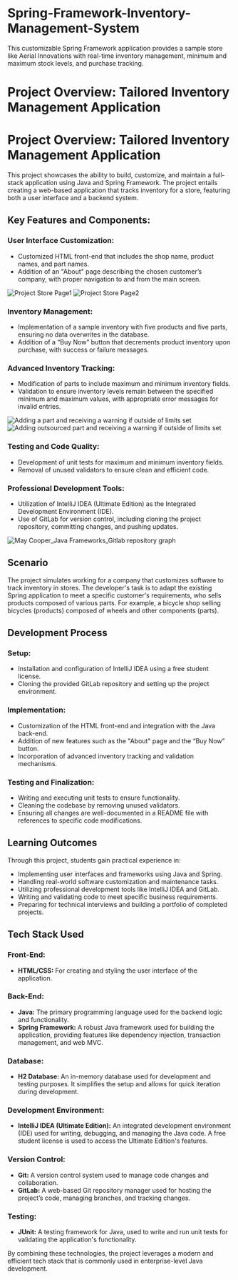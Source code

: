 # Spring-Framework-Inventory-Management-System
This customizable Spring Framework application provides a sample store like Aerial Innovations with real-time inventory management, minimum and maximum stock levels, and purchase tracking.

<!DOCTYPE html>
<html lang="en">
<head>
    <meta charset="UTF-8">
    <meta name="viewport" content="width=device-width, initial-scale=1.0">
    <h1>Project Overview: Tailored Inventory Management Application</h1>
</head>
<body>
    <h1>Project Overview: Tailored Inventory Management Application</h1>
    <p>This project showcases the ability to build, customize, and maintain a full-stack application using Java and Spring Framework. The project entails creating a web-based application that tracks inventory for a store, featuring both a user interface and a backend system.</p>
    <h2>Key Features and Components:</h2>
    <h3>User Interface Customization:</h3>
    <ul>
        <li>Customized HTML front-end that includes the shop name, product names, and part names.</li>
        <li>Addition of an "About" page describing the chosen customer’s company, with proper navigation to and from the main screen.</li>
    </ul>
    <img src="https://github.com/MayCooper/Spring-Framework-Inventory-Management-System/assets/82129870/c3f20fec-8103-4cc5-a346-b951cd9b976b" alt="Project Store Page1">
    <img src="https://github.com/MayCooper/Spring-Framework-Inventory-Management-System/assets/82129870/ffab2d3c-1480-4d2d-a215-0bed92c6df78" alt="Project Store Page2">
    <h3>Inventory Management:</h3>
    <ul>
        <li>Implementation of a sample inventory with five products and five parts, ensuring no data overwrites in the database.</li>
        <li>Addition of a “Buy Now” button that decrements product inventory upon purchase, with success or failure messages.</li>
    </ul>
    <h3>Advanced Inventory Tracking:</h3>
    <ul>
        <li>Modification of parts to include maximum and minimum inventory fields.</li>
        <li>Validation to ensure inventory levels remain between the specified minimum and maximum values, with appropriate error messages for invalid entries.</li>
    </ul>
    <img src="https://github.com/MayCooper/Spring-Framework-Inventory-Management-System/assets/82129870/41ec3ec7-77a1-48d4-9a47-99b642aaf86a" alt="Adding a part and receiving a warning if outside of limits set">
    <img src="https://github.com/MayCooper/Spring-Framework-Inventory-Management-System/assets/82129870/7b551e9a-d64b-4538-9875-ba99b374c2a3" alt="Adding outsourced part and receiving a warning if outside of limits set">
    <h3>Testing and Code Quality:</h3>
    <ul>
        <li>Development of unit tests for maximum and minimum inventory fields.</li>
        <li>Removal of unused validators to ensure clean and efficient code.</li>
    </ul>
    <h3>Professional Development Tools:</h3>
    <ul>
        <li>Utilization of IntelliJ IDEA (Ultimate Edition) as the Integrated Development Environment (IDE).</li>
        <li>Use of GitLab for version control, including cloning the project repository, committing changes, and pushing updates.</li>
    </ul>
    <img src="https://github.com/MayCooper/Spring-Framework-Inventory-Management-System/assets/82129870/d46762e4-5b53-4f7a-a15d-f138262e80ee" alt="May Cooper_Java Frameworks_Gitlab repository graph">
    <h2>Scenario</h2>
    <p>The project simulates working for a company that customizes software to track inventory in stores. The developer's task is to adapt the existing Spring application to meet a specific customer's requirements, who sells products composed of various parts. For example, a bicycle shop selling bicycles (products) composed of wheels and other components (parts).</p>
    <h2>Development Process</h2>
    <h3>Setup:</h3>
    <ul>
        <li>Installation and configuration of IntelliJ IDEA using a free student license.</li>
        <li>Cloning the provided GitLab repository and setting up the project environment.</li>
    </ul>
    <h3>Implementation:</h3>
    <ul>
        <li>Customization of the HTML front-end and integration with the Java back-end.</li>
        <li>Addition of new features such as the "About" page and the “Buy Now” button.</li>
        <li>Incorporation of advanced inventory tracking and validation mechanisms.</li>
    </ul>
    <h3>Testing and Finalization:</h3>
    <ul>
        <li>Writing and executing unit tests to ensure functionality.</li>
        <li>Cleaning the codebase by removing unused validators.</li>
        <li>Ensuring all changes are well-documented in a README file with references to specific code modifications.</li>
    </ul>
    <h2>Learning Outcomes</h2>
    <p>Through this project, students gain practical experience in:</p>
    <ul>
        <li>Implementing user interfaces and frameworks using Java and Spring.</li>
        <li>Handling real-world software customization and maintenance tasks.</li>
        <li>Utilizing professional development tools like IntelliJ IDEA and GitLab.</li>
        <li>Writing and validating code to meet specific business requirements.</li>
        <li>Preparing for technical interviews and building a portfolio of completed projects.</li>
    </ul>
    <h2>Tech Stack Used</h2>
    <h3>Front-End:</h3>
    <ul>
        <li><strong>HTML/CSS:</strong> For creating and styling the user interface of the application.</li>
    </ul>
    <h3>Back-End:</h3>
    <ul>
        <li><strong>Java:</strong> The primary programming language used for the backend logic and functionality.</li>
        <li><strong>Spring Framework:</strong> A robust Java framework used for building the application, providing features like dependency injection, transaction management, and web MVC.</li>
    </ul>
    <h3>Database:</h3>
    <ul>
        <li><strong>H2 Database:</strong> An in-memory database used for development and testing purposes. It simplifies the setup and allows for quick iteration during development.</li>
    </ul>
    <h3>Development Environment:</h3>
    <ul>
        <li><strong>IntelliJ IDEA (Ultimate Edition):</strong> An integrated development environment (IDE) used for writing, debugging, and managing the Java code. A free student license is used to access the Ultimate Edition's features.</li>
    </ul>
    <h3>Version Control:</h3>
    <ul>
        <li><strong>Git:</strong> A version control system used to manage code changes and collaboration.</li>
        <li><strong>GitLab:</strong> A web-based Git repository manager used for hosting the project’s code, managing branches, and tracking changes.</li>
    </ul>
    <h3>Testing:</h3>
    <ul>
        <li><strong>JUnit:</strong> A testing framework for Java, used to write and run unit tests for validating the application's functionality.</li>
    </ul>
    <p>By combining these technologies, the project leverages a modern and efficient tech stack that is commonly used in enterprise-level Java development.</p>
</body>
</html>
